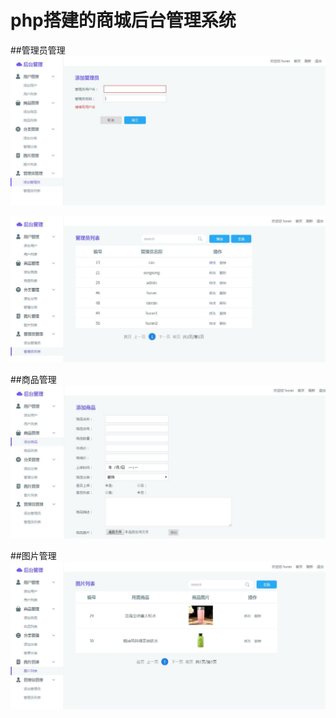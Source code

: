 # php搭建的商城后台管理系统

##管理员管理
![](https://github.com/RaniHu/shoppingStore/raw/master/projectImg/img1.jpg)

![](https://github.com/RaniHu/shoppingStore/raw/master/projectImg/img2.jpg)

##商品管理
![](https://github.com/RaniHu/shoppingStore/raw/master/projectImg/img3.jpg)

##图片管理
![](https://github.com/RaniHu/shoppingStore/raw/master/projectImg/img4.jpg)
